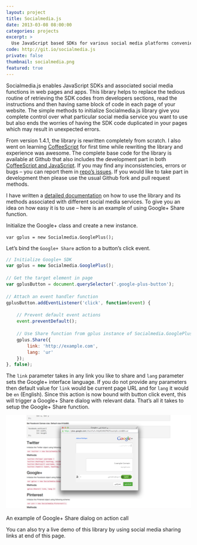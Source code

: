 ```yaml
---
layout: project
title: Socialmedia.js
date: 2013-03-08 08:00:00
categories: projects
excerpt: >
  Use JavaScript based SDKs for various social media platforms conveniently.
code: http://git.io/socialmedia.js
private: false
thumbnail: socialmedia.png
featured: true
---
```


Socialmedia.js enables JavaScript SDKs and associated social media functions in web pages and apps. This library helps to replace the tedious routine of retrieving the SDK codes from developers sections, read the instructions and then having same block of code in each page of your website. The simple methods to initialize Socialmedia.js library give you complete control over what particular social media service you want to use but also ends the worries of having the SDK code duplicated in your pages which may result in unexpected errors.

From version 1.4.1, the library is rewritten completely from scratch. I also went on learning [CoffeeScript](http://coffeescript.org) for first time while rewriting the library and experience was awesome. The complete base code for the library is available at Github that also includes the development part in both [CoffeeScript and JavaScript](https://github.com/jabranr/Socialmedia/tree/master/dev). If you may find any inconsistencies, errors or bugs – you can report them in [repo’s issues](https://github.com/jabranr/Socialmedia/issues). If you would like to take part in development then please use the usual Github fork and pull request methods.

I have written a [detailed documentation](https://github.com/jabranr/Socialmedia#documentation) on how to use the library and its methods associated with different social media services. To give you an idea on how easy it is to use – here is an example of using Google+ Share function.

Initialize the Google+ class and create a new instance.

`var gplus = new Socialmedia.GooglePlus();`

Let’s bind the `Google+ Share` action to a button’s click event.

```javascript
// Initialize Google+ SDK
var gplus = new Socialmedia.GooglePlus();

// Get the target element in page
var gplusButton = document.querySelector('.google-plus-button');

// Attach an event handler function
gplusButton.addEventListener('click', function(event) {

	// Prevent default event actions
	event.preventDefault();

	// Use Share function from gplus instance of Socialmedia.GooglePlus class
	gplus.Share({
		link: 'http://example.com',
		lang: 'ur'
	});
}, false);
```

The `link` parameter takes in any link you like to share and `lang` parameter sets the Google+ interface language. If you do not provide any parameters then default value for `link` would be current page URL and for `lang` it would be `en` (English). Since this action is now bound with button click event, this will trigger a Google+ Share dialog with relevant data. That’s all it takes to setup the Google+ Share function.

<img src="../../assets/images/google-plus-share-dialog-example.png" alt="" />
<p class="help-block">An example of Google+ Share dialog on action call</p>

You can also try a live demo of this library by using social media sharing links at end of this page.